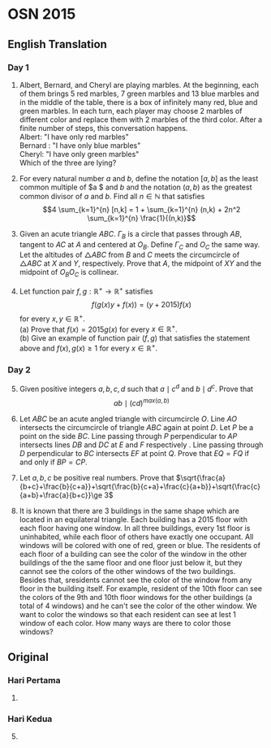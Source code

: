# OSN 2015

## English Translation

### Day 1

1. Albert, Bernard, and Cheryl are playing marbles. At the beginning, each of them brings 5 red marbles, 7 green marbles and 13 blue marbles and in the middle of the table, there is a box of infinitely many red, blue and green marbles. In each turn, each player may choose 2 marbles of different color and replace them with 2 marbles of the third color. After a finite number of steps, this conversation happens.<br>
Albert: "I have only red marbles"<br>
Bernard : "I have only blue marbles"<br>
Cheryl: "I have only green marbles"<br>
Which of the three are lying?

2. For every natural number $a$ and $b$, define the notation $[a,b]$ as the least common multiple of $a $ and $b$ and the notation $(a,b)$ as the greatest common divisor of $a$ and $b$. Find all $n \in \mathbb{N}$ that satisfies
$$4 \sum_{k=1}^{n} [n,k] = 1 + \sum_{k=1}^{n} (n,k) + 2n^2 \sum_{k=1}^{n} \frac{1}{(n,k)}$$

3. Given an acute triangle $ABC$. $\Gamma_B$ is a circle that passes through $AB$, tangent to $AC$ at $A$ and centered at $O_{B}$. Define $\Gamma_C$ and $O_C$ the same way. Let the altitudes of $\triangle ABC$ from $B$ and $C$ meets the circumcircle of $\triangle ABC$ at $X$ and $Y$, respectively. Prove that $A$, the midpoint of $XY$ and the midpoint of $O_{B}O_{C}$ is collinear.

4. Let function pair $f,g : \mathbb{R^+} \rightarrow \mathbb{R^+}$ satisfies
$$f(g(x)y + f(x)) = (y+2015)f(x)$$
for every $x,y \in \mathbb{R^+}$.  
(a) Prove that $f(x) = 2015g(x)$ for every $x \in \mathbb{R^+}$.  
(b) Give an example of function pair $(f,g)$ that satisfies the statement above and $f(x), g(x) \geq 1$ for every $x \in \mathbb{R^+}$.

### Day 2

5. Given positive integers $a,b,c,d$ such that $a\mid c^d$ and $b\mid d^c$. Prove that
$$ab\mid (cd)^{max(a,b)}$$

6. Let $ABC$ be an acute angled triangle with circumcircle $O$. Line $AO$ intersects the circumcircle of triangle $ABC$ again at point $D$. Let $P$ be a point on the side $BC$. Line passing through $P$ perpendicular to $AP$ intersects lines $DB$ and $DC$ at $E$ and $F$ respectively . Line passing through $D$ perpendicular to $BC$ intersects $EF$ at point $Q$. Prove that $EQ = FQ$ if and only if $BP = CP$.

7. Let $a,b,c$ be positive real numbers. Prove that
$\sqrt{\frac{a}{b+c}+\frac{b}{c+a}}+\sqrt{\frac{b}{c+a}+\frac{c}{a+b}}+\sqrt{\frac{c}{a+b}+\frac{a}{b+c}}\ge 3$

8. It is known that there are $3$ buildings in the same shape which are located in an equilateral triangle. Each building has a $2015$ floor with each floor having one window. In all three buildings, every $1$st floor is uninhabited, while each floor of others have exactly one occupant. All windows will be colored with one of red, green or blue. The residents of each floor of a building can see the color of the window in the other buildings of the the same floor and one floor just below it, but they cannot see the colors of the other windows of the two buildings. Besides that, sresidents cannot see the color of the window from any floor in the building itself. For example, resident of the $10$th floor can see the colors of the $9$th and $10$th floor windows for the other buildings (a total of $4$ windows) and he can't see the color of the other window. We want to color the windows so that each resident can see at lest $1$ window of each color. How many ways are there to color those windows?

## Original

### Hari Pertama

1.

### Hari Kedua

5. 